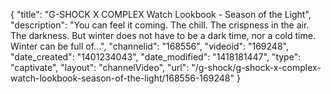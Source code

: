{
    "title": "G-SHOCK X COMPLEX Watch Lookbook - Season of the Light",
    "description": "You can feel it coming. The chill. The crispness in the air. The darkness. But winter does not have to be a dark time, nor a cold time. Winter can be full of...",
    "channelid": "168556",
    "videoid": "169248",
    "date_created": "1401234043",
    "date_modified": "1418181447",
    "type": "captivate",
    "layout": "channelVideo",
    "url": "\/g-shock\/g-shock-x-complex-watch-lookbook-season-of-the-light\/168556-169248"
}